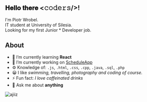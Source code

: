 <h2>𝐇𝐞𝐥𝐥𝐨 𝐭𝐡𝐞𝐫𝐞 <𝚌𝚘𝚍𝚎𝚛𝚜/>!</h2>
<p>I'm Piotr Wrobel.<br />
IT student at University of Silesia.<br />
Looking for my first Junior * Developer job.</p>

## About
* 🌱 I’m currently learning **React**
* 🔭 I’m currently working on [ScheduleApp](https://github.com/ajiiz/schedule-maker-react-app)
* ⚙️ Knowledge of: `.js`, `.html`, `.css`, `.cpp`, `.java`, `.sql`, `.php`
* 😀 I like *swimming, travelling, photography and coding of course.*
* ⚡ Fun fact: *I love caffeinated drinks*
* 💬 Ask me about **anything** 

<p align="left"> <img src="https://komarev.com/ghpvc/?username=ajiiz" alt="ajiiz" /> </p>
